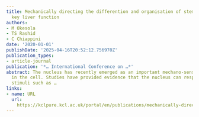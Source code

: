 ```yaml
---
title: Mechanically directing the differention and organisation of stem cell to recapitulate
  key liver function
authors:
- M Okesola
- TS Rashid
- C Chiappini
date: '2020-01-01'
publishDate: '2025-04-16T20:52:12.756970Z'
publication_types:
- article-journal
publication: '*… International Conference on …*'
abstract: The nucleus has recently emerged as an important mechano-sensory organelle
  in the cell. Studies have provided evidence that the nucleus can respond to mechanical
  stimuli such as …
links:
- name: URL
  url: 
    https://kclpure.kcl.ac.uk/portal/en/publications/mechanically-directing-the-differention-and-organisation-of-stem-
---
```

